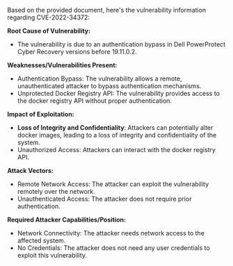 Based on the provided document, here's the vulnerability information regarding CVE-2022-34372:

**Root Cause of Vulnerability:**
- The vulnerability is due to an authentication bypass in Dell PowerProtect Cyber Recovery versions before 19.11.0.2.

**Weaknesses/Vulnerabilities Present:**
- Authentication Bypass: The vulnerability allows a remote, unauthenticated attacker to bypass authentication mechanisms.
- Unprotected Docker Registry API: The vulnerability provides access to the docker registry API without proper authentication.

**Impact of Exploitation:**
- **Loss of Integrity and Confidentiality**: Attackers can potentially alter docker images, leading to a loss of integrity and confidentiality of the system.
- Unauthorized Access:  Attackers can interact with the docker registry API.

**Attack Vectors:**
- Remote Network Access:  The attacker can exploit the vulnerability remotely over the network.
- Unauthenticated Access:  The attacker does not require prior authentication.

**Required Attacker Capabilities/Position:**
- Network Connectivity: The attacker needs network access to the affected system.
- No Credentials: The attacker does not need any user credentials to exploit this vulnerability.